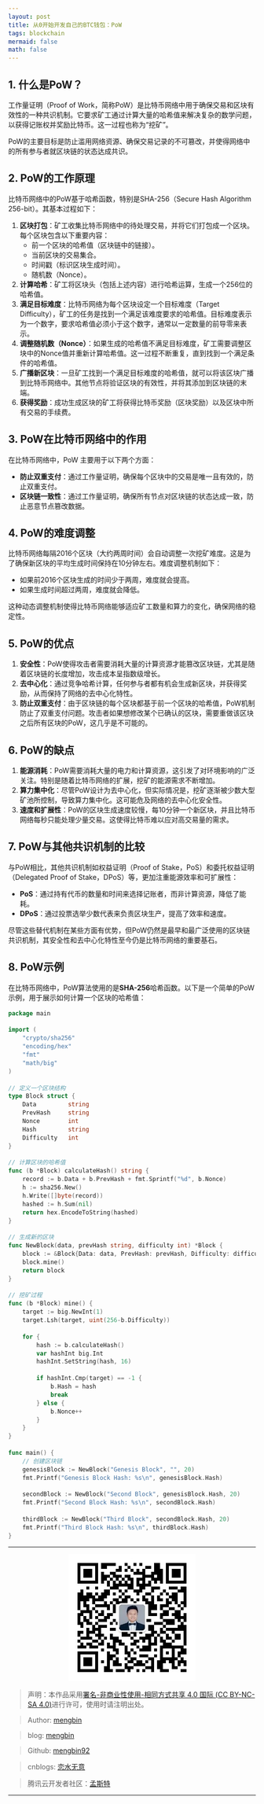 ```yaml
---
layout: post
title: 从0开始开发自己的BTC钱包：PoW
tags: blockchain
mermaid: false
math: false
---  
```


## 1. 什么是PoW？

工作量证明（Proof of Work，简称PoW）是比特币网络中用于确保交易和区块有效性的一种共识机制。它要求矿工通过计算大量的哈希值来解决复杂的数学问题，以获得记账权并奖励比特币。这一过程也称为“挖矿”。

PoW的主要目标是防止滥用网络资源、确保交易记录的不可篡改，并使得网络中的所有参与者就区块链的状态达成共识。

## 2. PoW的工作原理

比特币网络中的PoW基于哈希函数，特别是SHA-256（Secure Hash Algorithm 256-bit）。其基本过程如下：

1. **区块打包**：矿工收集比特币网络中的待处理交易，并将它们打包成一个区块。每个区块包含以下重要内容：
   - 前一个区块的哈希值（区块链中的链接）。
   - 当前区块的交易集合。
   - 时间戳（标识区块生成时间）。
   - 随机数（Nonce）。
2. **计算哈希**：矿工将区块头（包括上述内容）进行哈希运算，生成一个256位的哈希值。
3. **满足目标难度**：比特币网络为每个区块设定一个目标难度（Target Difficulty），矿工的任务是找到一个满足该难度要求的哈希值。目标难度表示为一个数字，要求哈希值必须小于这个数字，通常以一定数量的前导零来表示。
4. **调整随机数（Nonce）**：如果生成的哈希值不满足目标难度，矿工需要调整区块中的Nonce值并重新计算哈希值。这一过程不断重复，直到找到一个满足条件的哈希值。
5. **广播新区块**：一旦矿工找到一个满足目标难度的哈希值，就可以将该区块广播到比特币网络中。其他节点将验证区块的有效性，并将其添加到区块链的末端。
6. **获得奖励**：成功生成区块的矿工将获得比特币奖励（区块奖励）以及区块中所有交易的手续费。

## 3. PoW在比特币网络中的作用

在比特币网络中，PoW 主要用于以下两个方面：

- **防止双重支付**：通过工作量证明，确保每个区块中的交易是唯一且有效的，防止双重支付。
- **区块链一致性**：通过工作量证明，确保所有节点对区块链的状态达成一致，防止恶意节点篡改数据。

## 4. PoW的难度调整

比特币网络每隔2016个区块（大约两周时间）会自动调整一次挖矿难度。这是为了确保新区块的平均生成时间保持在10分钟左右。难度调整机制如下：
- 如果前2016个区块生成的时间少于两周，难度就会提高。
- 如果生成时间超过两周，难度就会降低。

这种动态调整机制使得比特币网络能够适应矿工数量和算力的变化，确保网络的稳定性。

## 5. PoW的优点

1. **安全性**：PoW使得攻击者需要消耗大量的计算资源才能篡改区块链，尤其是随着区块链的长度增加，攻击成本呈指数级增长。  
2. **去中心化**：通过竞争哈希计算，任何参与者都有机会生成新区块，并获得奖励，从而保持了网络的去中心化特性。
3. **防止双重支付**：由于区块链的每个区块都基于前一个区块的哈希值，PoW机制防止了双重支付问题。攻击者如果想修改某个已确认的区块，需要重做该区块之后所有区块的PoW，这几乎是不可能的。

## 6. PoW的缺点

1. **能源消耗**：PoW需要消耗大量的电力和计算资源，这引发了对环境影响的广泛关注。特别是随着比特币网络的扩展，挖矿的能源需求不断增加。
2. **算力集中化**：尽管PoW设计为去中心化，但实际情况是，挖矿逐渐被少数大型矿池所控制，导致算力集中化。这可能危及网络的去中心化安全性。
3. **速度和扩展性**：PoW的区块生成速度较慢，每10分钟一个新区块，并且比特币网络每秒只能处理少量交易。这使得比特币难以应对高交易量的需求。

## 7. PoW与其他共识机制的比较

与PoW相比，其他共识机制如权益证明（Proof of Stake，PoS）和委托权益证明（Delegated Proof of Stake，DPoS）等，更加注重能源效率和可扩展性：

- **PoS**：通过持有代币的数量和时间来选择记账者，而非计算资源，降低了能耗。
- **DPoS**：通过投票选举少数代表来负责区块生产，提高了效率和速度。

尽管这些替代机制在某些方面有优势，但PoW仍然是最早和最广泛使用的区块链共识机制，其安全性和去中心化特性至今仍是比特币网络的重要基石。

## 8. PoW示例

在比特币网络中，PoW算法使用的是**SHA-256**哈希函数。以下是一个简单的PoW示例，用于展示如何计算一个区块的哈希值：  

```go
package main

import (
    "crypto/sha256"
    "encoding/hex"
    "fmt"
    "math/big"
)

// 定义一个区块结构
type Block struct {
    Data         string
    PrevHash     string
    Nonce        int
    Hash         string
    Difficulty   int
}

// 计算区块的哈希值
func (b *Block) calculateHash() string {
    record := b.Data + b.PrevHash + fmt.Sprintf("%d", b.Nonce)
    h := sha256.New()
    h.Write([]byte(record))
    hashed := h.Sum(nil)
    return hex.EncodeToString(hashed)
}

// 生成新的区块
func NewBlock(data, prevHash string, difficulty int) *Block {
    block := &Block{Data: data, PrevHash: prevHash, Difficulty: difficulty}
    block.mine()
    return block
}

// 挖矿过程
func (b *Block) mine() {
    target := big.NewInt(1)
    target.Lsh(target, uint(256-b.Difficulty))

    for {
        hash := b.calculateHash()
        var hashInt big.Int
        hashInt.SetString(hash, 16)

        if hashInt.Cmp(target) == -1 {
            b.Hash = hash
            break
        } else {
            b.Nonce++
        }
    }
}

func main() {
    // 创建区块链
    genesisBlock := NewBlock("Genesis Block", "", 20)
    fmt.Printf("Genesis Block Hash: %s\n", genesisBlock.Hash)

    secondBlock := NewBlock("Second Block", genesisBlock.Hash, 20)
    fmt.Printf("Second Block Hash: %s\n", secondBlock.Hash)

    thirdBlock := NewBlock("Third Block", secondBlock.Hash, 20)
    fmt.Printf("Third Block Hash: %s\n", thirdBlock.Hash)
}
```  

---

<div align="center">
  <img src="../img/qrcode_wechat.jpg" alt="孟斯特">
</div>

> 声明：本作品采用[署名-非商业性使用-相同方式共享 4.0 国际 (CC BY-NC-SA 4.0)](https://creativecommons.org/licenses/by-nc-sa/4.0/deed.zh)进行许可，使用时请注明出处。  

> Author: [mengbin](mengbin1992@outlook.com)  

> blog: [mengbin](https://mengbin.top)  

> Github: [mengbin92](https://mengbin92.github.io/)  

> cnblogs: [恋水无意](https://www.cnblogs.com/lianshuiwuyi/)  

> 腾讯云开发者社区：[孟斯特](https://cloud.tencent.com/developer/user/6649301)  

---
